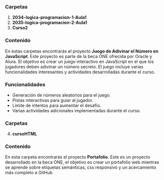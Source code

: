 ### Carpetas

1. **2034-logica-programacion-1-Aula1**
2. **2035-logica-programacion-2-Aula1**
3. **Curso2**

### Contenido

En estas carpetas encontrarás el proyecto **Juego de Adivinar el Número en JavaScript**. Este proyecto es parte de la beca ONE ofrecida por Oracle y Alura. El objetivo es crear un juego interactivo en JavaScript en el que los jugadores deben adivinar un número secreto. El juego incluye varias funcionalidades interesantes y actividades desarrolladas durante el curso.

### Funcionalidades

- Generación de números aleatorios para el juego.
- Pistas interactivas para guiar al jugador.
- Límite de intentos para aumentar el desafío.
- Varias actividades adicionales implementadas durante el curso.

### Carpetas

4. **cursoHTML**

### Contenido

En esta carpeta encontrarás el proyecto **Portafolio**. Este es un proyecto desarrollado en la beca ONE, el objetivo es crear un portafolio web mientras se aprende sobre etiquetas semánticas, css responsivo y un acercamiento más completo a GitHub 
